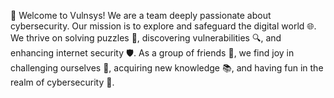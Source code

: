 👋 Welcome to Vulnsys! We are a team deeply passionate about cybersecurity. Our mission is to explore and safeguard the digital world 🌐. We thrive on solving puzzles 🧩, discovering vulnerabilities 🔍, and enhancing internet security 🛡️. As a group of friends 👫, we find joy in challenging ourselves 💪, acquiring new knowledge 📚, and having fun in the realm of cybersecurity 🚀.
